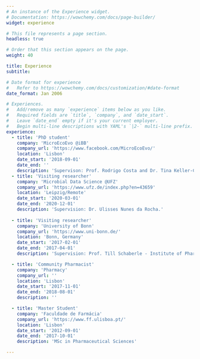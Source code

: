 ```yaml
---
# An instance of the Experience widget.
# Documentation: https://wowchemy.com/docs/page-builder/
widget: experience

# This file represents a page section.
headless: true

# Order that this section appears on the page.
weight: 40

title: Experience
subtitle:

# Date format for experience
#   Refer to https://wowchemy.com/docs/customization/#date-format
date_format: Jan 2006

# Experiences.
#   Add/remove as many `experience` items below as you like.
#   Required fields are `title`, `company`, and `date_start`.
#   Leave `date_end` empty if it's your current employer.
#   Begin multi-line descriptions with YAML's `|2-` multi-line prefix.
experience:
  - title: 'PhD student'
    company: 'MicroEcoEvo @iBB'
    company_url: 'https://www.facebook.com/MicroEcoEvo/'
    location: 'Lisbon'
    date_start: '2018-09-01'
    date_end: ''
    description: 'Supervison: Prof. Rodrigo Costa and Dr. Tina Keller-Costa.'
  - title: 'Visiting researcher'
    company: 'Microbial Data Science @UFZ'
    company_url: 'https://www.ufz.de/index.php?en=43659'
    location: 'Leipzig/Remote'
    date_start: '2020-03-01'
    date_end: '2020-12-01'
    description: 'Supervision: Dr. Ulisses Nunes da Rocha.'
        
  - title: 'Visiting researcher'
    company: 'University of Bonn'
    company_url: 'https://www.uni-bonn.de/'
    location: 'Bonn, Germany'
    date_start: '2017-02-01'
    date_end: '2017-04-01'
    description: 'Supervision: Prof. Till Schaberle - Institute of Pharmaceutical Biology'

  - title: 'Community Pharmacist'
    company: 'Pharmacy'
    company_url: ''
    location: 'Lisbon'
    date_start: '2017-11-01'
    date_end: '2018-08-01'
    description: ''

  - title: 'Master Student'
    company: 'Faculdade de Farmácia'
    company_url: 'https://www.ff.ulisboa.pt/'
    location: 'Lisbon'
    date_start: '2012-09-01'
    date_end: '2017-10-01'
    description: 'MSc in Pharmaceutical Sciences'

---
```

